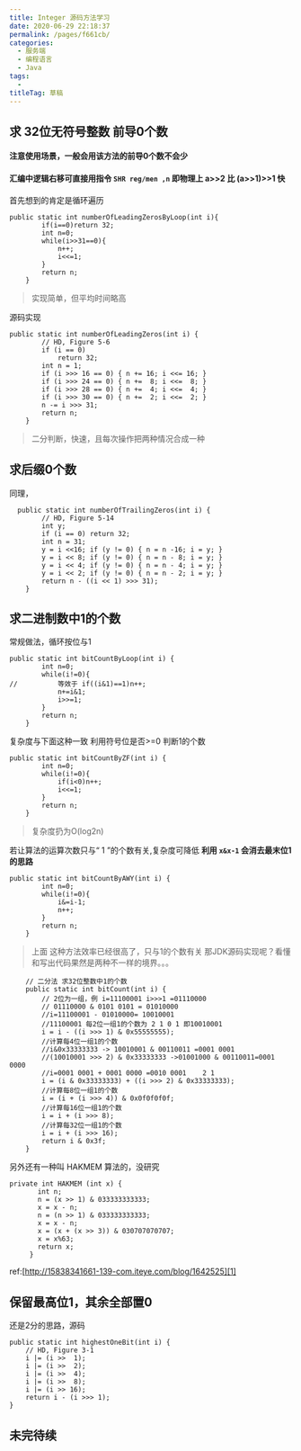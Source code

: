 ```yaml
---
title: Integer 源码方法学习
date: 2020-06-29 22:18:37
permalink: /pages/f661cb/
categories: 
  - 服务端
  - 编程语言
  - Java
tags: 
  - 
titleTag: 草稿
---
```

## 求 32位无符号整数 前导0个数
#### 注意使用场景，一般会用该方法的前导0个数不会少
#### 汇编中逻辑右移可直接用指令 `SHR reg/men ,n` 即物理上 a>>2 比 (a>>1)>>1 快
首先想到的肯定是循环遍历

    public static int numberOfLeadingZerosByLoop(int i){
    		if(i==0)return 32;
    		int n=0;
    		while(i>>31==0){
    			n++;
    			i<<=1;
    		}
    		return n;
    	}

> 实现简单，但平均时间略高


<!--more-->


源码实现

    public static int numberOfLeadingZeros(int i) {
            // HD, Figure 5-6
            if (i == 0)
                return 32;
            int n = 1;
            if (i >>> 16 == 0) { n += 16; i <<= 16; }
            if (i >>> 24 == 0) { n +=  8; i <<=  8; }
            if (i >>> 28 == 0) { n +=  4; i <<=  4; }
            if (i >>> 30 == 0) { n +=  2; i <<=  2; }
            n -= i >>> 31;
            return n;
        }

> 二分判断，快速，且每次操作把两种情况合成一种

## 求后缀0个数
同理，

      public static int numberOfTrailingZeros(int i) {
            // HD, Figure 5-14
            int y;
            if (i == 0) return 32;
            int n = 31;
            y = i <<16; if (y != 0) { n = n -16; i = y; }
            y = i << 8; if (y != 0) { n = n - 8; i = y; }
            y = i << 4; if (y != 0) { n = n - 4; i = y; }
            y = i << 2; if (y != 0) { n = n - 2; i = y; }
            return n - ((i << 1) >>> 31);
        }


## 求二进制数中1的个数
常规做法，循环按位与1

    public static int bitCountByLoop(int i) {
    		int n=0;
    		while(i!=0){
    //			等效于 if((i&1)==1)n++;
    			n+=i&1;
    			i>>=1;
    		}
    		return n;
        }


复杂度与下面这种一致
利用符号位是否>=0 判断1的个数

    public static int bitCountByZF(int i) {
    		int n=0;
    		while(i!=0){
    			if(i<0)n++;
    			i<<=1;
    		}
    		return n;
        }

> 复杂度扔为O(log2n)

若让算法的运算次数只与“ 1 ”的个数有关,复杂度可降低
**利用 `x&x-1` 会消去最末位1的思路**

    public static int bitCountByAWY(int i) {
    		int n=0;
    		while(i!=0){
    			i&=i-1;
    			n++;
    		}
    		return n;
        }

> 上面 这种方法效率已经很高了，只与1的个数有关
那JDK源码实现呢？看懂和写出代码果然是两种不一样的境界。。。


        // 二分法 求32位整数中1的个数
    	public static int bitCount(int i) {
    		// 2位为一组，例 i=11100001 i>>>1 =01110000
    		// 01110000 & 0101 0101 = 01010000
    		//i=11100001 - 01010000= 10010001
    		//11100001 每2位一组1的个数为 2 1 0 1 即10010001
            i = i - ((i >>> 1) & 0x55555555);
            //计算每4位一组1的个数
            //i&0x33333333 -> 10010001 & 00110011 =0001 0001
            //(10010001 >>> 2) & 0x33333333 ->01001000 & 00110011=0001 0000
            //i=0001 0001 + 0001 0000 =0010 0001    2 1
            i = (i & 0x33333333) + ((i >>> 2) & 0x33333333);
            //计算每8位一组1的个数
            i = (i + (i >>> 4)) & 0x0f0f0f0f;
            //计算每16位一组1的个数
            i = i + (i >>> 8);
            //计算每32位一组1的个数
            i = i + (i >>> 16);
            return i & 0x3f;
        }

另外还有一种叫 HAKMEM 算法的，没研究

    private int HAKMEM (int x) {  
           int n;     
           n = (x >> 1) & 033333333333;     
           x = x - n;    
           n = (n >> 1) & 033333333333;     
           x = x - n;     
           x = (x + (x >> 3)) & 030707070707;    
           x = x%63;   
           return x;    
         }  

ref:[http://15838341661-139-com.iteye.com/blog/1642525][1]


## 保留最高位1，其余全部置0
还是2分的思路，源码


    public static int highestOneBit(int i) {
        // HD, Figure 3-1
        i |= (i >>  1);
        i |= (i >>  2);
        i |= (i >>  4);
        i |= (i >>  8);
        i |= (i >> 16);
        return i - (i >>> 1);
    }

## 未完待续
  [1]: http://15838341661-139-com.iteye.com/blog/1642525